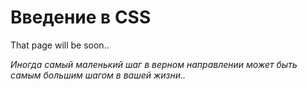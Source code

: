 # Введение в CSS

That page will be soon..

*Иногда самый маленький шаг в верном направлении может быть самым большим шагом в вашей жизни..*
